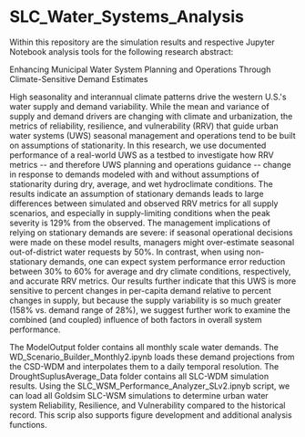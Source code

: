 # SLC_Water_Systems_Analysis
Within this repository are the simulation results and respective Jupyter Notebook analysis tools for the following research abstract:

Enhancing Municipal Water System Planning and Operations Through Climate-Sensitive Demand Estimates

High seasonality and interannual climate patterns drive the western U.S.'s water supply and demand variability. 
While the mean and variance of supply and demand drivers are changing with climate and urbanization, the metrics of reliability, resilience, and vulnerability (RRV) that guide urban water systems (UWS) seasonal management and operations tend to be built on assumptions of stationarity.
In this research, we use documented performance of a real-world UWS as a testbed to investigate how RRV metrics -- and therefore UWS planning and operations guidance --  change in response to demands modeled with and without assumptions of stationarity during dry, average, and wet hydroclimate conditions.
The results indicate an assumption of stationary demands leads to large differences between simulated and observed RRV metrics for all supply scenarios, and especially in supply-limiting conditions when the peak severity is 129\% from the observed.
The management implications of relying on stationary demands are severe: if seasonal operational decisions were made on these model results, managers might over-estimate seasonal out-of-district water requests by 50\%.
In contrast, when using non-stationary demands, one can expect system performance error reduction between 30\% to 60\% for average and dry climate conditions, respectively, and accurate RRV metrics.
Our results further indicate that this UWS is more sensitive to percent changes in per-capita demand relative to percent changes in supply, but because the supply variability is so much greater (158% vs. demand range of 28%), we suggest further work to examine the combined (and coupled) influence of both factors in overall system performance.


The ModelOutput folder contains all monthly scale water demands.
The WD_Scenario_Builder_Monthly2.ipynb loads these demand projections from the CSD-WDM and interpolates them to a daily temporal resolution.
The DroughtSuplusAverage_Data folder contains all SLC-WDM simulation results.
Using the SLC_WSM_Performance_Analyzer_SLv2.ipnyb script, we can load all Goldsim SLC-WSM simulations to determine urban water system Reliability, Resilience, and Vulnerability compared to the historical record.
This scrip also supports figure development and additional analysis functions. 
